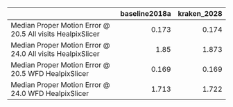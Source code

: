 |                                                            |   baseline2018a |   kraken_2028 |
|:-----------------------------------------------------------|----------------:|--------------:|
| Median Proper Motion Error @ 20.5 All visits HealpixSlicer |           0.173 |         0.174 |
| Median Proper Motion Error @ 24.0 All visits HealpixSlicer |           1.85  |         1.873 |
| Median Proper Motion Error @ 20.5 WFD HealpixSlicer        |           0.169 |         0.169 |
| Median Proper Motion Error @ 24.0 WFD HealpixSlicer        |           1.713 |         1.722 |
